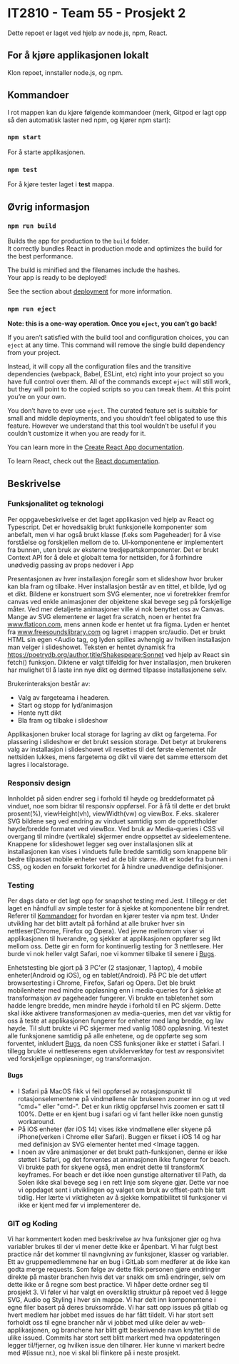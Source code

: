 
# IT2810 - Team 55 -  Prosjekt 2
Dette repoet er laget ved hjelp av node.js, npm, React.

## For å kjøre applikasjonen lokalt
Klon repoet, innstaller node.js, og npm.
## Kommandoer
I rot mappen kan du kjøre følgende kommandoer (merk, Gitpod er lagt opp så den automatisk laster ned npm, og kjører npm start):
### `npm start`
For å starte applikasjonen.

### `npm test`
For å kjøre tester laget i __test__ mappa. 

## Øvrig informasjon
### `npm run build`

Builds the app for production to the `build` folder.<br />
It correctly bundles React in production mode and optimizes the build for the best performance.

The build is minified and the filenames include the hashes.<br />
Your app is ready to be deployed!

See the section about [deployment](https://facebook.github.io/create-react-app/docs/deployment) for more information.

### `npm run eject`

**Note: this is a one-way operation. Once you `eject`, you can’t go back!**

If you aren’t satisfied with the build tool and configuration choices, you can `eject` at any time. This command will remove the single build dependency from your project.

Instead, it will copy all the configuration files and the transitive dependencies (webpack, Babel, ESLint, etc) right into your project so you have full control over them. All of the commands except `eject` will still work, but they will point to the copied scripts so you can tweak them. At this point you’re on your own.

You don’t have to ever use `eject`. The curated feature set is suitable for small and middle deployments, and you shouldn’t feel obligated to use this feature. However we understand that this tool wouldn’t be useful if you couldn’t customize it when you are ready for it.


You can learn more in the [Create React App documentation](https://facebook.github.io/create-react-app/docs/getting-started).

To learn React, check out the [React documentation](https://reactjs.org/).


## Beskrivelse

### Funksjonalitet og teknologi
Per oppgavebeskrivelse er det laget applikasjon ved hjelp av React og Typescript. Det er hovedsaklig brukt funksjonelle komponenter som anbefalt, men vi har også brukt klasse (f.eks som Pageheader) for å vise forståelse og forskjellen mellom de to. UI-komponentene er implementert fra bunnen, uten bruk av eksterne tredjepartskomponenter. Det er brukt Context API for å dele et globalt tema for nettsiden, for å forhindre unødvedig passing av props nedover i App

Presentasjonen av hver installasjon foregår som et slideshow hvor bruker kan bla fram og tilbake. Hver installasjon består av en tittel, et bilde, lyd og et dikt. Bildene er konstruert som SVG elementer, noe vi foretrekker fremfor canvas ved enkle animasjoner der objektene skal bevege seg på forskjellige måter. Ved mer detaljerte animasjoner ville vi nok benyttet oss av Canvas. Mange av SVG elementene er laget fra scratch, noen er hentet fra www.flaticon.com, mens annen kode er hentet ut fra figma. Lyden er hentet fra www.freesoundslibrary.com og lagret i mappen src/audio. Det er brukt HTML sin egen <Audio tag, og lyden spilles avhengig av hvilken installasjon man velger i slideshowet. Teksten er hentet dynamisk fra https://poetrydb.org/author,title/Shakespeare;Sonnet ved hjelp av React sin fetch() funksjon. Diktene er valgt tilfeldig for hver installasjon, men brukeren har mulighet til å laste inn nye dikt og dermed tilpasse installasjonene selv.

Brukerinteraksjon består av: 
- Valg av fargeteama i headeren.
- Start og stopp for lyd/animasjon
- Hente nytt dikt
- Bla fram og tilbake i slideshow

Applikasjonen bruker local storage for lagring av dikt og fargetema. For plassering i slideshow er det brukt session storage. Det betyr at brukerens valg av installasjon i slideshowet vil resettes til det første elementet når nettsiden lukkes, mens fargetema og dikt vil være det samme ettersom det lagres i localstorage. 

### Responsiv design
Innholdet på siden endrer seg i forhold til høyde og breddeformatet på vinduet, noe som bidrar til responsiv oppførsel. For å få til dette er det brukt prosent(%), viewHeight(vh), viewWidth(vw) og viewBox. F.eks. skalerer SVG bildene seg ved endring av vinduet samtidig som de opprettholder høyde/bredde formatet ved viewBox. Ved bruk av Media-queries i CSS vil overgang til mindre (vertikale) skjermer endre oppsettet av sideelementene. Knappene for slideshowet legger seg over installasjonen slik at installasjonen kan vises i vinduets fulle bredde samtidig som knappene blir bedre tilpasset mobile enheter ved at de blir større. Alt er kodet fra bunnen i CSS, og koden en forsøkt forkortet for å hindre unødvendige definisjoner. 


### Testing
Per dags dato er det lagt opp for snapshot testing med Jest. I tillegg er det laget en håndfull av simple tester for å sjekke at komponentene blir rendret. Referer til [Kommandoer](#Kommandoer) for hvordan en kjører tester via npm test. 
Under utvikling har det blitt avtalt på forhånd at alle bruker hver sin nettleser(Chrome, Firefox og Opera). Ved jevne mellomrom viser vi applikasjonen til hverandre, og sjekker at applikasjonen oppfører seg likt mellom oss. Dette gir en form for kontinuerlig testing for 3 nettlesere. Her burde vi nok heller valgt Safari, noe vi kommer tilbake til senere i [Bugs](#Bugs).

Enhetstesting ble gjort på 3 PC'er (2 stasjonær, 1 laptop), 4 mobile enheter(Android og iOS), og en tablet(Android). På PC ble det utført browsertesting i Chrome, Firefox, Safari og Opera. Det ble brukt mobilenheter med mindre oppløsning enn i media-queries for å sjekke at transformasjon av pageheader fungerer. Vi brukte en tabletenhet som hadde lengre bredde, men mindre høyde i forhold til en PC skjerm. Dette skal ikke aktivere transformasjonen av media-queries, men det var viktig for oss å teste at applikasjonen fungerer for enheter med lang bredde, og lav høyde. Til slutt brukte vi PC skjermer med vanlig 1080 oppløsning. Vi testet alle funksjonene samtidig på alle enhetene, og de oppførte seg som forventet, inkludert [Bugs](#Bugs), da noen CSS funksjoner ikke er støttet i Safari. I tillegg brukte vi nettleserens egen utviklerverktøy for test av responsivitet ved forskjellige oppløsninger, og transformasjon.

#### Bugs
- I Safari på MacOS fikk vi feil oppførsel av rotasjonspunkt til rotasjonselementene på vindmøllene når brukeren zoomer inn og ut ved "cmd+" eller "cmd-". Det er kun riktig oppførsel hvis zoomen er satt til 100%. Dette er en kjent bug i safari og vi fant heller ikke noen gunstig workaround. 
- På iOS enheter (før iOS 14) vises ikke vindmøllene eller skyene på iPhone(verken i Chrome eller Safari). Buggen er fikset i iOS 14 og har med definisjon av SVG elementer hentet med <Image taggen. 
- I noen av våre animasjoner er det brukt path-funksjonen, denne er ikke støttet i Safari, og det forventes at animasjonen ikke fungerer for beach. Vi brukte path for skyene også, men endret dette til transformX keyframes. For beach er det ikke noen gunstige alternativer til Path, da Solen ikke skal bevege seg i en rett linje som skyene gjør. Dette var noe vi oppdaget sent i utviklingen og valget om bruk av offset-path ble tatt tidlig. Her lærte vi viktigheten av å sjekke kompatibilitet til funksjoner vi ikke er kjent med før vi implementerer de. 

### GIT og Koding
Vi har kommentert koden med beskrivelse av hva funksjoner gjør og hva variabler brukes til der vi mener dette ikke er åpenbart. Vi har fulgt best practice når det kommer til navngivning av funksjoner, klasser og variabler. Ett av gruppemedlemmene har en bug i GitLab som medfører at de ikke kan godta merge requests. Som følge av dette fikk personen gjøre endringer direkte på master branchen hvis det var snakk om små endringer, selv om dette ikke er å regne som best practice. Vi håper dette ordner seg til prosjekt 3. Vi føler vi har valgt en oversiktlig struktur på repoet ved å legge SVG, Audio og Styling i hver sin mappe. Vi har delt inn komponentene i egne filer basert på deres bruksområde. Vi har satt opp issues på gitlab og hvert medlem har jobbet med issues de har fått tildelt. Vi har stort sett forholdt oss til egne brancher når vi jobbet med ulike deler av web-applikasjonen, og branchene har blitt gitt beskrivende navn knyttet til de ulike issued. Commits har stort sett blitt markert med hva oppdateringen legger til/fjerner, og hvilken issue den tilhører. Her kunne vi markert bedre med #(issue nr.), noe vi skal bli flinkere på i neste prosjekt.


